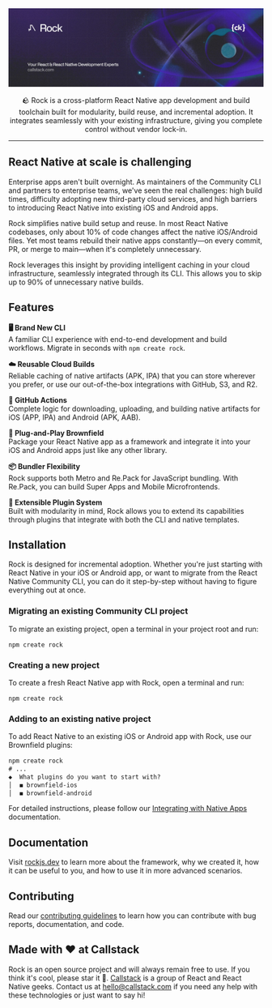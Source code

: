 <a href="https://www.callstack.com/open-source?utm_campaign=generic&utm_source=github&utm_medium=referral&utm_content=rock" align="center">
  <picture>
    <img alt="Rock" src="banner.jpg">
  </picture>
</a>
<p align="center">
  🪨 Rock is a cross-platform React Native app development and build toolchain built for modularity, build reuse, and incremental adoption. It integrates seamlessly with your existing infrastructure, giving you complete control without vendor lock-in.
</p>

---

## React Native at scale is challenging

Enterprise apps aren't built overnight. As maintainers of the Community CLI and partners to enterprise teams, we've seen the real challenges: high build times, difficulty adopting new third-party cloud services, and high barriers to introducing React Native into existing iOS and Android apps.

Rock simplifies native build setup and reuse. In most React Native codebases, only about 10% of code changes affect the native iOS/Android files. Yet most teams rebuild their native apps constantly—on every commit, PR, or merge to main—when it's completely unnecessary.

Rock leverages this insight by providing intelligent caching in your cloud infrastructure, seamlessly integrated through its CLI. This allows you to skip up to 90% of unnecessary native builds.

## Features

**🖥️ Brand New CLI**  
A familiar CLI experience with end-to-end development and build workflows. Migrate in seconds with `npm create rock`.

**☁️ Reusable Cloud Builds**  
Reliable caching of native artifacts (APK, IPA) that you can store wherever you prefer, or use our out-of-the-box integrations with GitHub, S3, and R2.

**🔧 GitHub Actions**  
Complete logic for downloading, uploading, and building native artifacts for iOS (APP, IPA) and Android (APK, AAB).

**🔗 Plug-and-Play Brownfield**  
Package your React Native app as a framework and integrate it into your iOS and Android apps just like any other library.

**📦 Bundler Flexibility**  
Rock supports both Metro and Re.Pack for JavaScript bundling. With Re.Pack, you can build Super Apps and Mobile Microfrontends.

**🔌 Extensible Plugin System**  
Built with modularity in mind, Rock allows you to extend its capabilities through plugins that integrate with both the CLI and native templates.

## Installation

Rock is designed for incremental adoption. Whether you're just starting with React Native in your iOS or Android app, or want to migrate from the React Native Community CLI, you can do it step-by-step without having to figure everything out at once.

### Migrating an existing Community CLI project

To migrate an existing project, open a terminal in your project root and run:

```shell
npm create rock
```

### Creating a new project

To create a fresh React Native app with Rock, open a terminal and run:

```shell
npm create rock
```

### Adding to an existing native project

To add React Native to an existing iOS or Android app with Rock, use our Brownfield plugins:

```shell
npm create rock
# ...
◆  What plugins do you want to start with?
│  ◼ brownfield-ios
│  ◼ brownfield-android
```

For detailed instructions, please follow our [Integrating with Native Apps](https://rockjs.dev/docs/brownfield/intro) documentation.

## Documentation

Visit [rockjs.dev](https://rockjs.dev) to learn more about the framework, why we created it, how it can be useful to you, and how to use it in more advanced scenarios.

## Contributing

Read our [contributing guidelines](CONTRIBUTING.md) to learn how you can contribute with bug reports, documentation, and code.

## Made with ❤️ at Callstack

Rock is an open source project and will always remain free to use. If you think it's cool, please star it 🌟. [Callstack](https://www.callstack.com/?utm_source=github.com&utm_medium=referral&utm_campaign=rock&utm_term=readme-with-love) is a group of React and React Native geeks. Contact us at [hello@callstack.com](mailto:hello@callstack.com) if you need any help with these technologies or just want to say hi!
